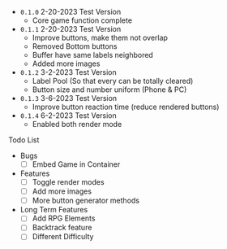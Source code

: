 - `0.1.0` 2-20-2023 Test Version 
  - Core game function complete
- `0.1.1` 2-20-2023 Test Version
  - Improve buttons, make them not overlap
  - Removed Bottom buttons
  - Buffer have same labels neighbored
  - Added more images
- `0.1.2` 3-2-2023 Test Version
  - Label Pool (So that every can be totally cleared)
  - Button size and number uniform (Phone & PC)
- `0.1.3` 3-6-2023 Test Version
  - Improve button reaction time (reduce rendered buttons)
- `0.1.4` 6-2-2023 Test Version
  - Enabled both render mode

Todo List
- Bugs
  - [ ] Embed Game in Container
- Features
  - [ ] Toggle render modes
  - [ ] Add more images
  - [ ] More button generator methods
- Long Term Features
  - [ ] Add RPG Elements
  - [ ] Backtrack feature
  - [ ] Different Difficulty